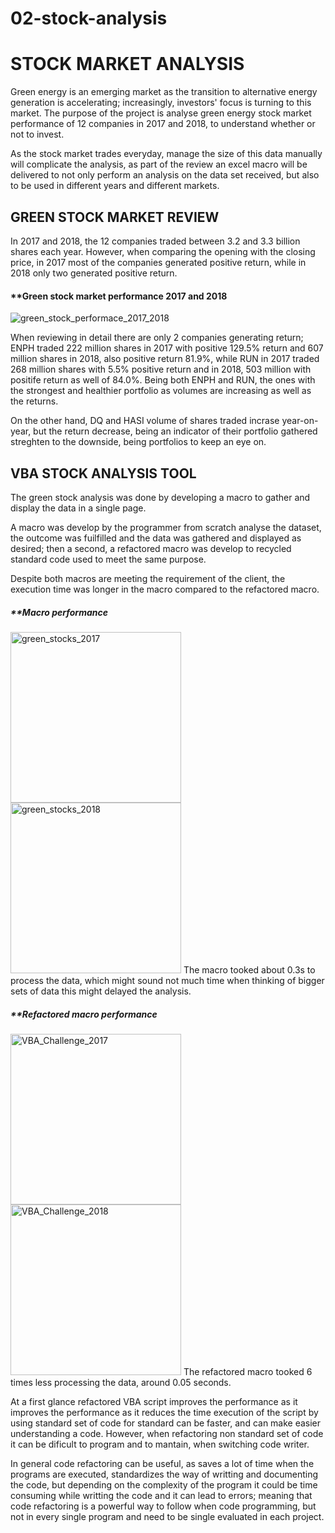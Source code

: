 # 02-stock-analysis

# **STOCK MARKET ANALYSIS**

Green energy is an emerging market as the transition to alternative energy generation is accelerating; increasingly, investors' focus is turning to this market. The purpose of the project is analyse green energy stock market performance of 12 companies in 2017 and 2018, to understand whether or not to invest.

As the stock market trades everyday, manage the size of this data manually will complicate the analysis, as part of the review an excel macro will be delivered to not only perform an analysis on the data set received, but also to be used in different years and different markets.

## **GREEN STOCK MARKET REVIEW**

In 2017 and 2018, the 12 companies traded between 3.2 and 3.3 billion shares each year. However, when comparing the opening with the closing price, in 2017 most of the companies generated positive return, while in 2018 only two generated positive return.

#### **Green stock market performance 2017 and 2018
![green_stock_performace_2017_2018](https://user-images.githubusercontent.com/88411170/131267945-e6df7173-2066-4e83-94ec-e2404e640f62.png)

When reviewing in detail there are only 2 companies generating return; ENPH traded 222 million shares in 2017 with positive 129.5% return and 607 million shares in 2018, also positive return 81.9%, while RUN in 2017 traded 268 million shares with 5.5% positive return and in 2018, 503 million with positife return as well of 84.0%. Being both ENPH and RUN, the ones with the strongest and healthier portfolio as volumes are increasing as well as the returns.

On the other hand, DQ and HASI volume of shares traded incrase year-on-year, but the return decrease, being an indicator of their portfolio gathered streghten to the downside, being portfolios to keep an eye on.

## **VBA STOCK ANALYSIS TOOL**

The green stock analysis was done by developing a macro to gather and display the data in a single page. 

A macro was develop by the programmer from scratch analyse the dataset, the outcome was fuilfilled and the data was gathered and displayed as desired; then a second, a refactored macro was develop to recycled standard code used to meet the same purpose.

Despite both macros are meeting the requirement of the client, the execution time was longer in the macro compared to the refactored macro. 

##### **Macro performance
<img width="273" alt="green_stocks_2017" src="https://user-images.githubusercontent.com/88411170/131267014-4f6f35b3-9513-46c1-9a6b-0cef391941df.png"> <img width="273" alt="green_stocks_2018" src="https://user-images.githubusercontent.com/88411170/131267029-0bbc00b9-19f9-42e4-999f-50a430e4ccf6.png">
The macro tooked about 0.3s to process the data, which might sound not much time when thinking of bigger sets of data this might delayed the analysis.

##### **Refactored macro performance
<img width="273" alt="VBA_Challenge_2017" src="https://user-images.githubusercontent.com/88411170/131267035-22112485-8d51-4691-94c5-b4ba70438916.png"> <img width="273" alt="VBA_Challenge_2018" src="https://user-images.githubusercontent.com/88411170/131267045-ae73fccb-92f0-4b93-83dd-4148c1d1b9d6.png">
The refactored macro tooked 6 times less processing the data, around 0.05 seconds.

At a first glance refactored VBA script improves the performance as it improves the performance as it reduces the time execution of the script by using standard set of code for standard can be faster, and can make easier understanding a code. However, when refactoring non standard set of code it can be dificult to program and to mantain, when switching code writer.

In general code refactoring can be useful, as saves a lot of time when the programs are executed, standardizes the way of writting and documenting the code, but depending on the complexity of the program it could be time consuming while writting the code and it can lead to errors; meaning that code refactoring is a powerful way to follow when code programming, but not in every single program and need to be single evaluated in each project.  
